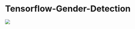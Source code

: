 # Tensorflow-Gender-Detection

<img src="https://upload.wikimedia.org/wikipedia/commons/2/2d/Tensorflow_logo.svg">
